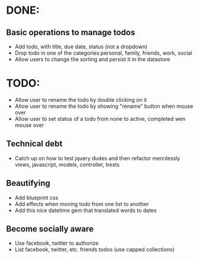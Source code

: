 
# DONE: 
## Basic operations to manage todos
* Add todo, with title, due date, status (not a dropdown)
* Drop todo in one of the categories:personal, family, friends, work, social 
* Allow users to change the sorting and persist it in the datastore

# TODO:
* Allow user to rename the todo by double clicking on it
* Allow user to rename the todo by showing "rename" button when mouse over
* Allow user to set status of a todo from none to active, completed wen mouse over

## Technical debt
* Catch up on how to test jquery dudes and then refactor mercilessly views, javascript, models, controller, trests

## Beautifying
* Add blueprint css
* Add effects when moving todo from one list to another
* Add this nice datetime gem that translated words to dates

## Become socially aware
* Use facebook, twitter to authorize
* List facebook, twitter, etc. friends todos (use capped collections)

